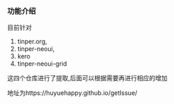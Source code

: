 ### 功能介绍
目前针对
1. tinper.org,
2. tinper-neoui,
3. kero
4. tinper-neoui-grid

这四个仓库进行了提取,后面可以根据需要再进行相应的增加

地址为https://huyuehappy.github.io/getIssue/
